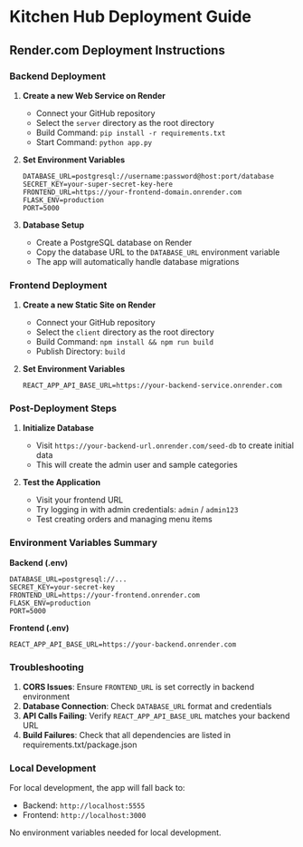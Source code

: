 # Kitchen Hub Deployment Guide

## Render.com Deployment Instructions

### Backend Deployment

1. **Create a new Web Service on Render**
   - Connect your GitHub repository
   - Select the `server` directory as the root directory
   - Build Command: `pip install -r requirements.txt`
   - Start Command: `python app.py`

2. **Set Environment Variables**
   ```
   DATABASE_URL=postgresql://username:password@host:port/database
   SECRET_KEY=your-super-secret-key-here
   FRONTEND_URL=https://your-frontend-domain.onrender.com
   FLASK_ENV=production
   PORT=5000
   ```

3. **Database Setup**
   - Create a PostgreSQL database on Render
   - Copy the database URL to the `DATABASE_URL` environment variable
   - The app will automatically handle database migrations

### Frontend Deployment

1. **Create a new Static Site on Render**
   - Connect your GitHub repository
   - Select the `client` directory as the root directory
   - Build Command: `npm install && npm run build`
   - Publish Directory: `build`

2. **Set Environment Variables**
   ```
   REACT_APP_API_BASE_URL=https://your-backend-service.onrender.com
   ```

### Post-Deployment Steps

1. **Initialize Database**
   - Visit `https://your-backend-url.onrender.com/seed-db` to create initial data
   - This will create the admin user and sample categories

2. **Test the Application**
   - Visit your frontend URL
   - Try logging in with admin credentials: `admin` / `admin123`
   - Test creating orders and managing menu items

### Environment Variables Summary

**Backend (.env)**
```
DATABASE_URL=postgresql://...
SECRET_KEY=your-secret-key
FRONTEND_URL=https://your-frontend.onrender.com
FLASK_ENV=production
PORT=5000
```

**Frontend (.env)**
```
REACT_APP_API_BASE_URL=https://your-backend.onrender.com
```

### Troubleshooting

1. **CORS Issues**: Ensure `FRONTEND_URL` is set correctly in backend environment
2. **Database Connection**: Check `DATABASE_URL` format and credentials
3. **API Calls Failing**: Verify `REACT_APP_API_BASE_URL` matches your backend URL
4. **Build Failures**: Check that all dependencies are listed in requirements.txt/package.json

### Local Development

For local development, the app will fall back to:
- Backend: `http://localhost:5555`
- Frontend: `http://localhost:3000`

No environment variables needed for local development.
